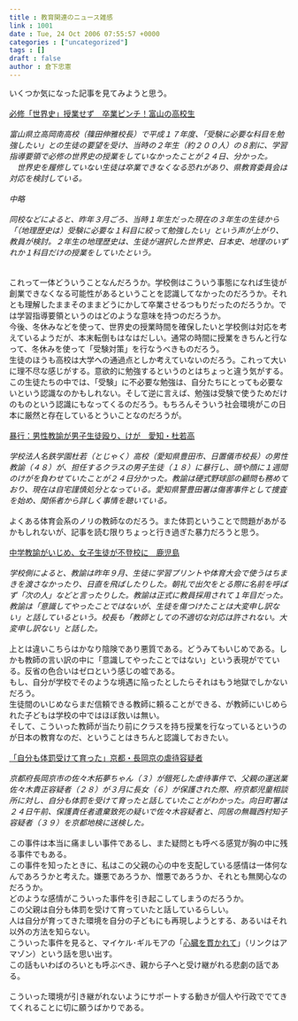 ```yaml
---
title : 教育関連のニュース雑感
link : 1001
date : Tue, 24 Oct 2006 07:55:57 +0000
categories : ["uncategorized"]
tags : []
draft : false
author : 倉下忠憲
---
```


いくつか気になった記事を見てみようと思う。<BR><BR><A HREF="http://www.iza.ne.jp/news/newsarticle/24581/" TARGET="_blank">必修「世界史」授業せず　卒業ピンチ！富山の高校生</A><BR><BR><I>富山県立高岡南高校（篠田伸雅校長）で平成１７年度、「受験に必要な科目を勉強したい」との生徒の要望を受け、当時の２年生（約２００人）の８割に、学習指導要領で必修の世界史の授業をしていなかったことが２４日、分かった。<BR>　世界史を履修していない生徒は卒業できなくなる恐れがあり、県教育委員会は対応を検討している。<BR><BR>中略<BR><BR>同校などによると、昨年３月ごろ、当時１年生だった現在の３年生の生徒から「（地理歴史は）受験に必要な１科目に絞って勉強したい」という声が上がり、教員が検討。２年生の地理歴史は、生徒が選択した世界史、日本史、地理のいずれか１科目だけの授業をしていたという。<BR></I><BR><BR>これって一体どういうことなんだろうか。学校側はこういう事態になれば生徒が創業できなくなる可能性があるということを認識してなかったのだろうか。それとも理解したままそのままどうにかして卒業させるつもりだったのだろうか。では学習指導要領というのはどのような意味を持つのだろうか。<BR>今後、冬休みなどを使って、世界史の授業時間を確保したいと学校側は対応を考えているようだが、本末転倒もはなはだしい。通常の時間に授業をきちんと行なって、冬休みを使って「受験対策」を行なうべきものだろう。<BR>生徒のほうも高校は大学への通過点としか考えていないのだろう。これって大いに理不尽な感じがする。意欲的に勉強するというのとはちょっと違う気がする。<BR>この生徒たちの中では、「受験」に不必要な勉強は、自分たちにとっても必要ないという認識なのかもしれない。そして逆に言えば、勉強は受験で使うためだけのものという認識にもなってくるのだろう。もちろんそういう社会環境がこの日本に厳然と存在しているとういことなのだろうが。<BR><BR><A HREF="http://www.mainichi-msn.co.jp/shakai/jiken/news/20061024k0000e040083000c.html" TARGET="_blank">暴行：男性教諭が男子生徒殴り、けが　愛知・杜若高</A><BR><BR><I>学校法人名鉄学園杜若（とじゃく）高校（愛知県豊田市、日置儀市校長）の男性教諭（４８）が、担任するクラスの男子生徒（１８）に暴行し、頭や顔に１週間のけがを負わせていたことが２４日分かった。教諭は硬式野球部の顧問も務めており、現在は自宅謹慎処分となっている。愛知県警豊田署は傷害事件として捜査を始め、関係者から詳しく事情を聴いている。</I><BR><BR>よくある体育会系のノリの教師なのだろう。また体罰ということで問題があがるかもしれないが、記事を読む限りちょっと行き過ぎた暴力だろうと思う。<BR><BR><A HREF="http://www.asahi.com/national/update/1024/SEB200610240010.html" TARGET="_blank">中学教諭がいじめ、女子生徒が不登校に　鹿児島</A><BR><BR><I>学校側によると、教諭は昨年９月、生徒に学習プリントや体育大会で使うはちまきを渡さなかったり、日直を飛ばしたりした。朝礼で出欠をとる際に名前を呼ばず「次の人」などと言ったりした。教諭は正式に教員採用されて１年目だった。教諭は「意識してやったことではないが、生徒を傷つけたことは大変申し訳ない」と話しているという。校長も「教師としての不適切な対応は許されない。大変申し訳ない」と話した。</I> <BR><BR>上とは違いこちらはかなり陰険であり悪質である。どうみてもいじめである。しかも教師の言い訳の中に「意識してやったことではない」という表現がでている。反省の色合いはゼロという感じの嘘である。<BR>もし、自分が学校でそのような境遇に陥ったとしたらそれはもう地獄でしかないだろう。<BR>生徒間のいじめならまだ信頼できる教師に頼ることができる、が教師にいじめられた子どもは学校の中ではほぼ救いは無い。<BR>そして、こういった教師が当たり前にクラスを持ち授業を行なっているというのが日本の教育なのだ、ということはきちんと認識しておきたい。<BR><BR><A HREF="http://www.asahi.com/national/update/1024/OSK200610240037.html" TARGET="_blank">「自分も体罰受けて育った」京都・長岡京の虐待容疑者</A><BR><BR><I>京都府長岡京市の佐々木拓夢ちゃん（３）が餓死した虐待事件で、父親の運送業佐々木貴正容疑者（２８）が３月に長女（６）が保護された際、府京都児童相談所に対し、自分も体罰を受けて育ったと話していたことがわかった。向日町署は２４日午前、保護責任者遺棄致死の疑いで佐々木容疑者と、同居の無職西村知子容疑者（３９）を京都地検に送検した。</I> <BR><BR>この事件は本当に痛ましい事件であるし、また疑問とも呼べる感覚が胸の中に残る事件でもある。<BR>この事件を知ったときに、私はこの父親の心の中を支配している感情は一体何なんであろうかと考えた。嫌悪であろうか、憎悪であろうか、それとも無関心なのだろうか。<BR>どのような感情がこういった事件を引き起こしてしまうのだろうか。<BR>この父親は自分も体罰を受けて育っていたと話しているらしい。<BR>人は自分が育ってきた環境を自分の子どもにも再現しようとする、あるいはそれ以外の方法を知らない。<BR>こういった事件を見ると、マイケル･ギルモアの「<A HREF="http://www.amazon.co.jp/exec/obidos/ASIN/4167309904" TARGET="_blank">心臓を貫かれて</A>」（リンクはアマゾン）という話を思い出す。<BR>この話もいわばのろいとも呼ぶべき、親から子へと受け継がれる悲劇の話である。<BR><BR>こういった環境が引き継がれないようにサポートする動きが個人や行政ででてきてくれることに切に願うばかりである。<br><br>
